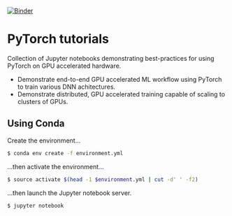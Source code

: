 [![Binder](https://mybinder.org/badge_logo.svg)](https://mybinder.org/v2/gh/kaust-vislab/pytorch-tutorials/master?urlpath=lab)

# PyTorch tutorials

Collection of Jupyter notebooks demonstrating best-practices for using PyTorch on GPU accelerated hardware. 

* Demonstrate end-to-end GPU accelerated ML workflow using PyTorch to train various DNN achitectures.
* Demonstrate distributed, GPU accelerated training capable of scaling to clusters of GPUs.

## Using Conda

Create the environment...

```bash
$ conda env create -f environment.yml
```

...then activate the environment...

```bash
$ source activate $(head -1 $environment.yml | cut -d' ' -f2)
```

...then launch the Jupyter notebook server.

```bash
$ jupyter notebook
```
